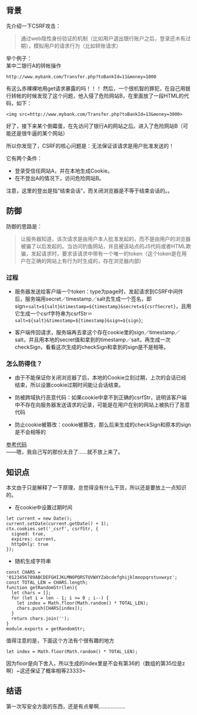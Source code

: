 ## 背景
先介绍一下CSRF攻击：

> 通过web隐性身份验证的机制（比如用户退出银行账户之后，登录还木有过期），模拟用户的请求行为（比如转账请求）

举个例子：  
某中二银行A的转帐操作
```
http://www.mybank.com/Transfer.php?toBankId=11&money=1000
```
有这么赤裸裸地用get请求暴露的吗！！！
然后，一个很机智的罪犯，在自己用银行转帐的时候发现了这个问题，他入侵了危险网站B，在里面放了一段HTML的代码，如下：
```
<img src=http://www.mybank.com/Transfer.php?toBankId=13&money=3000>
```
好了，接下来某个倒霉蛋，在先访问了银行A的网站之后。进入了危险网站B（可能还是很牛逼的某个网站）

所以你发现了，CSRF的核心问题是：无法保证该请求是用户批准发送的！

它有两个条件：
* 登录受信任网站A，并在本地生成Cookie。
* 在不登出A的情况下，访问危险网站B。

注意，这里的登出是指“结束会话”，而关闭浏览器是不等于结束会话的。。

## 防御

防御的思路是：

> 让服务器知道，该次请求是由用户本人批准发起的，而不是由用户的浏览器被骗了以后发起的。当访问钓鱼网站，并且被该站点的JS代码或者HTML欺骗，发起请求时，要求该请求中带有一个唯一的token（这个token是在用户在正确的网站上有行为时生成的，存在浏览器内部)

### 过程

  * 服务器发送给客户端一个token：type为page时，发起请求到CSRF中间件后，服务端用secret／timestamp／salt去生成一个签名，即sign=`salt=${salt}&timestamp=${timestamp}&secret=${csrfSecret}`，且用它生成一个csrf字符串为csrfStr＝`salt=${salt}&timestamp=${timestamp}&sign=${sign}`;

  * 客户端传回请求，服务端再去拿这个存在cookie里的sign／timestamp／salt，并且用本地的secret值和拿到的timestamp／salt，再生成一次checkSign，看看这次生成的checkSign和拿到的sign是不是相等。

### 怎么防得住？

  * 由于不能保证你关闭浏览器了后，本地的Cookie立刻过期，上次的会话已经结束，所以设置cookie过期时间能让会话结束。

  * 防被跨域执行恶意代码：如果cookie中拿不到正确的csrfStr，说明该客户端中不存在向服务器发送请求的记录，可能是在用户在别的网站上被执行了恶意代码

  * 防止cookie被篡改：cookie被篡改，那么后来生成的checkSign和原本的sign是不会相等的

[参考代码](http://gitlab.weixinzhuyi.com/wd/activity/blob/master/middlewares/csrf/index.js)  
——嗯，我自己写的那份太丑了……就不放上来了。

## 知识点
本文由于只是解释了一下原理，总觉得没有什么干货，所以还是要放上一点知识的。

* 在cookie中设置过期时间
```
let current = new Date();
current.setDate(current.getDate() + 1);
ctx.cookies.set('_csrf', csrfStr, {
  signed: true,
  expires: current,
  httpOnly: true
});
```
* 随机生成字符串
```
const CHARS = '0123456789ABCDEFGHIJKLMNOPQRSTUVWXYZabcdefghijklmnopqrstuvwxyz';
const TOTAL_LEN = CHARS.length;
function getRandomStr(len){
  let chars = [];
  for (let i = len - 1; i >= 0 ; i--) {
    let index = Math.floor(Math.random() * TOTAL_LEN);
    chars.push(CHARS[index]);
  }
  return chars.join('');
}
module.exports = getRandomStr;
```
值得注意的是，下面这个方法有个很有趣的地方
```
let index = Math.floor(Math.random() * TOTAL_LEN);
```
因为floor是向下舍入，所以生成的index里是不会有第36的（数组的第35位是z啊）~这还保证了概率相等23333~

## 结语
第一次写安全方面的东西，还是有点晕啊………………



